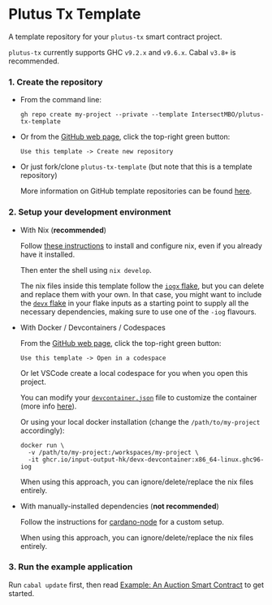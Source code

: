 # Plutus Tx Template

A template repository for your `plutus-tx` smart contract project.

`plutus-tx` currently supports GHC `v9.2.x` and `v9.6.x`. Cabal `v3.8+` is recommended.

### 1. Create the repository

- From the command line:

  ```
  gh repo create my-project --private --template IntersectMBO/plutus-tx-template
  ```

- Or from the [GitHub web page](https://github.com/IntersectMBO/plutus-tx-template), click the top-right green button:

  `Use this template -> Create new repository`

- Or just fork/clone `plutus-tx-template` (but note that this is a template repository)

  More information on GitHub template repositories can be found [here](https://docs.github.com/en/repositories/creating-and-managing-repositories/creating-a-repository-from-a-template).

### 2. Setup your development environment

- With Nix (**recommended**)

  Follow [these instructions](https://github.com/input-output-hk/cardano-node-wiki/blob/main/docs/getting-started/install.md) to install and configure nix, even if you already have it installed.

  Then enter the shell using `nix develop`.

  The nix files inside this template follow the [`iogx` flake](https://github.com/input-output-hk/iogx), but you can delete and replace them with your own. In that case, you might want to include the [`devx` flake](https://github.com/input-output-hk/devx/issues) in your flake inputs as a starting point to supply all the necessary dependencies, making sure to use one of the `-iog` flavours.

- With Docker / Devcontainers / Codespaces

  From the [GitHub web page](https://github.com/IntersectMBO/plutus-tx-template), click the top-right green button:

  `Use this template -> Open in a codespace`

  Or let VSCode create a local codespace for you when you open this project.

  You can modify your [`devcontainer.json`](./.devcontainer/devcontainer.json) file to customize the container (more info [here](https://github.com/input-output-hk/devx?tab=readme-ov-file#vscode-devcontainer--github-codespace-support)).

  Or using your local docker installation (change the `/path/to/my-project` accordingly):
  ```
  docker run \
    -v /path/to/my-project:/workspaces/my-project \
    -it ghcr.io/input-output-hk/devx-devcontainer:x86_64-linux.ghc96-iog
  ```

  When using this approach, you can ignore/delete/replace the nix files entirely.

- With manually-installed dependencies (**not recommended**)

  Follow the instructions for [cardano-node](https://github.com/input-output-hk/cardano-node-wiki/blob/main/docs/getting-started/install.md) for a custom setup.

  When using this approach, you can ignore/delete/replace the nix files entirely.

### 3. Run the example application

Run `cabal update` first, then read [Example: An Auction Smart Contract](https://plutus.cardano.intersectmbo.org/docs/category/example-an-auction-smart-contract) to get started.
